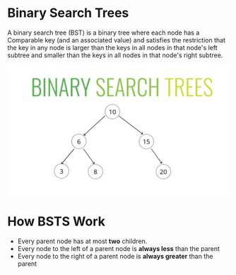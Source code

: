# Binary Search Trees

A binary search tree (BST) is a binary tree where each node has a Comparable key (and an associated value) and satisfies the restriction that the key in any node is larger than the keys in all nodes in that node's left subtree and smaller than the keys in all nodes in that node's right subtree.

![Diagram](https://raw.githubusercontent.com/Rohan-Shakya/coding-interview-with-javascript/main/trees/assets/bst.png)

# How BSTS Work

- Every parent node has at most **two** children.
- Every node to the left of a parent node is **always less**
  than the parent
- Every node to the right of a parent node is
  **always greater** than the parent
